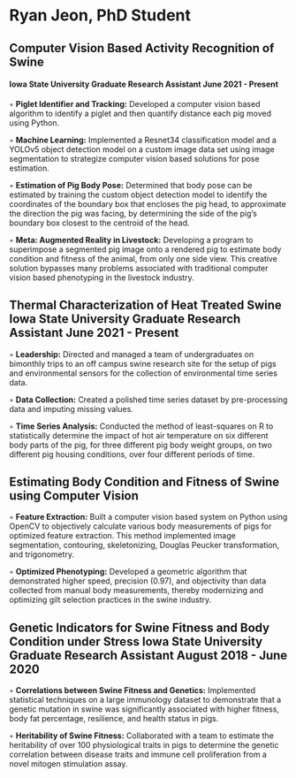 # Ryan Jeon, PhD Student

## Computer Vision Based Activity Recognition of Swine 
#### Iowa State University Graduate Research Assistant June 2021 - Present


◦ **Piglet Identifier and Tracking:** Developed a computer vision based algorithm to identify a piglet and then quantify distance each pig moved using Python.

◦ **Machine Learning:** Implemented a Resnet34 classification model and a YOLOv5 object detection model on a custom image data set using image segmentation to strategize computer vision based solutions for pose estimation.

◦ **Estimation of Pig Body Pose:** Determined that body pose can be estimated by training the custom object detection model to identify the coordinates of the boundary box that encloses the pig head, to approximate the direction the pig was facing, by determining the side of the pig’s boundary box closest to the centroid of the head.

◦ **Meta: Augmented Reality in Livestock:** Developing a program to superimpose a segmented pig image onto a rendered pig to estimate body condition and fitness of the animal, from only one side view. This creative solution bypasses many problems associated with traditional computer vision based phenotyping in the livestock industry.

## Thermal Characterization of Heat Treated Swine Iowa State University Graduate Research Assistant June 2021 - Present
◦ **Leadership:** Directed and managed a team of undergraduates on bimonthly trips to an off campus swine research site for the setup of pigs and environmental sensors for the collection of environmental time series data.

◦ **Data Collection:** Created a polished time series dataset by pre-processing data and imputing missing values.

◦ **Time Series Analysis:** Conducted the method of least-squares on R to statistically determine the impact of hot
air temperature on six different body parts of the pig, for three different pig body weight groups, on two different pig housing conditions, over four different periods of time.

## Estimating Body Condition and Fitness of Swine using Computer Vision
◦ **Feature Extraction:** Built a computer vision based system on Python using OpenCV to objectively calculate various body measurements of pigs for optimized feature extraction. This method implemented image segmentation, contouring, skeletonizing, Douglas Peucker transformation, and trigonometry.

◦ **Optimized Phenotyping:** Developed a geometric algorithm that demonstrated higher speed, precision (0.97), and objectivity than data collected from manual body measurements, thereby modernizing and optimizing gilt selection practices in the swine industry.

## Genetic Indicators for Swine Fitness and Body Condition under Stress Iowa State University Graduate Research Assistant August 2018 - June 2020
◦ **Correlations between Swine Fitness and Genetics:** Implemented statistical techniques on a large immunology dataset to demonstrate that a genetic mutation in swine was significantly associated with higher fitness, body fat percentage, resilience, and health status in pigs.

◦ **Heritability of Swine Fitness:** Collaborated with a team to estimate the heritability of over 100 physiological traits in pigs to determine the genetic correlation between disease traits and immune cell proliferation from a novel mitogen stimulation assay.
